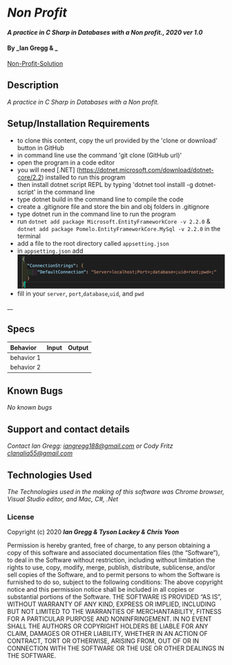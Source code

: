 # _Non Profit_

#### _A practice in C Sharp in Databases with a Non profit., 2020 ver 1.0_

#### By _Ian Gregg & _
[Non-Profit-Solution](https://github.com/oldgregg89/Non-Profit-Solution)

## Description

_A practice in C Sharp in Databases with a Non profit._

## Setup/Installation Requirements

* to clone this content, copy the url provided by the 'clone or download' button in GitHub
* in command line use the command 'git clone (GitHub url)'
* open the program in a code editor
* you will need [.NET] (https://dotnet.microsoft.com/download/dotnet-core/2.2) installed to run this program 
* then install dotnet script REPL by typing 'dotnet tool installl -g dotnet-script' in the command line
* type dotnet build in the command line to compile the code
* create a .gitignore file and store the bin and obj folders in .gitignore
* type dotnet run in the command line to run the program
* run `dotnet add package Microsoft.EntityFrameworkCore -v 2.2.0`  &
`dotnet add package Pomelo.EntityFrameworkCore.MySql -v 2.2.0`
in the terminal
* add a file to the root directory called `appsetting.json`
* in `appsetting.json` add ![appsetting.json](Assets/setup.png)
* fill in your `server`, `port`,`database`,`uid`, and `pwd`

__

## Specs

| Behavior    | Input | Output |
| :---------- | ----- | -----: |
| behavior 1 |  |  |
| behavior 2 |  |  |



## Known Bugs

_No known bugs_

## Support and contact details

_Contact Ian Gregg: <iangregg188@gmail.com>
or
Cody Fritz <clanalia55@gmail.com>_

## Technologies Used

_The Technologies used in the making of this software was Chrome browser, Visual Studio editor, and Mac, C#, .Net_

### License

Copyright (c) 2020 **_Ian Gregg & Tyson Lackey & Chris Yoon_**

Permission is hereby granted, free of charge, to any person obtaining a copy of this software and associated documentation files (the “Software”), to deal in the Software without restriction, including without limitation the rights to use, copy, modify, merge, publish, distribute, sublicense, and/or sell copies of the Software, and to permit persons to whom the Software is furnished to do so, subject to the following conditions:
The above copyright notice and this permission notice shall be included in all copies or substantial portions of the Software.
THE SOFTWARE IS PROVIDED “AS IS”, WITHOUT WARRANTY OF ANY KIND, EXPRESS OR IMPLIED, INCLUDING BUT NOT LIMITED TO THE WARRANTIES OF MERCHANTABILITY, FITNESS FOR A PARTICULAR PURPOSE AND NONINFRINGEMENT. IN NO EVENT SHALL THE AUTHORS OR COPYRIGHT HOLDERS BE LIABLE FOR ANY CLAIM, DAMAGES OR OTHER LIABILITY, WHETHER IN AN ACTION OF CONTRACT, TORT OR OTHERWISE, ARISING FROM, OUT OF OR IN CONNECTION WITH THE SOFTWARE OR THE USE OR OTHER DEALINGS IN THE SOFTWARE.